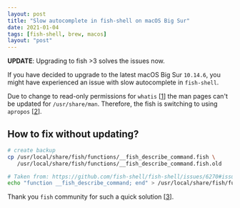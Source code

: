 ```yaml
---
layout: post
title: "Slow autocomplete in fish-shell on macOS Big Sur"
date: 2021-01-04
tags: [fish-shell, brew, macos]
layout: "post"
---
```


**UPDATE**: Upgrading to fish >3 solves the issues now.

If you have decided to upgrade to the latest macOS Big Sur `10.14.6`,
you might have experienced an issue with slow autocomplete in `fish-shell`.

Due to change to read-only permissions for `whatis` [[1]] the man pages
can't be updated for `/usr/share/man`. Therefore, the fish is switching to
using `apropos` [[2]].

## How to fix without updating?

```bash
# create backup
cp /usr/local/share/fish/functions/__fish_describe_command.fish \
   /usr/local/share/fish/functions/__fish_describe_command.fish.old

# Taken from: https://github.com/fish-shell/fish-shell/issues/6270#issuecomment-548515306
echo "function __fish_describe_command; end" > /usr/local/share/fish/functions/__fish_describe_command.fish
```

Thank you `fish` community for such a quick solution [[3]].

[1]: https://github.com/fish-shell/fish-shell/issues/6270
[2]: https://apple.stackexchange.com/questions/374025/errors-from-whatis-command-unable-to-rebuild-database-with-makewhatis
[3]: (https://github.com/fish-shell/fish-shell/pull/7365)